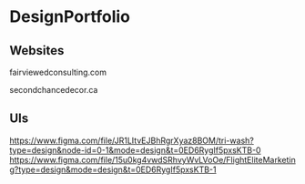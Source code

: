 # DesignPortfolio

## Websites

fairviewedconsulting.com

secondchancedecor.ca

## UIs

https://www.figma.com/file/JR1LItvEJBhRgrXyaz8BOM/tri-wash?type=design&node-id=0-1&mode=design&t=0ED6RygIf5pxsKTB-0
https://www.figma.com/file/15u0kg4vwdSRhvyWvLVoOe/FlightEliteMarketing?type=design&mode=design&t=0ED6RygIf5pxsKTB-1



